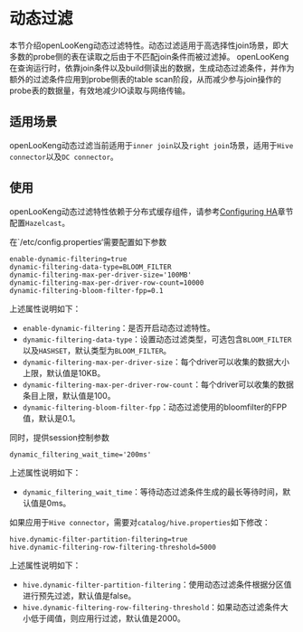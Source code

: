 # 动态过滤

本节介绍openLooKeng动态过滤特性。动态过滤适用于高选择性join场景，即大多数的probe侧的表在读取之后由于不匹配join条件而被过滤掉。
openLooKeng在查询运行时，依靠join条件以及build侧读出的数据，生成动态过滤条件，并作为额外的过滤条件应用到probe侧表的table scan阶段，从而减少参与join操作的probe表的数据量，有效地减少IO读取与网络传输。

## 适用场景
openLooKeng动态过滤当前适用于`inner join`以及`right join`场景，适用于`Hive connector`以及`DC connector`。

## 使用
openLooKeng动态过滤特性依赖于分布式缓存组件，请参考[Configuring HA](../installation/deployment-ha.html)章节配置`Hazelcast`。

在`/etc/config.properties‘需要配置如下参数

``` properties
enable-dynamic-filtering=true
dynamic-filtering-data-type=BLOOM_FILTER
dynamic-filtering-max-per-driver-size='100MB'
dynamic-filtering-max-per-driver-row-count=10000
dynamic-filtering-bloom-filter-fpp=0.1
```

上述属性说明如下：

- `enable-dynamic-filtering`：是否开启动态过滤特性。
- `dynamic-filtering-data-type`：设置动态过滤类型，可选包含`BLOOM_FILTER`以及`HASHSET`，默认类型为`BLOOM_FILTER`。
- `dynamic-filtering-max-per-driver-size`：每个driver可以收集的数据大小上限，默认值是10KB。
- `dynamic-filtering-max-per-driver-row-count`：每个driver可以收集的数据条目上限，默认值是100。
- `dynamic-filtering-bloom-filter-fpp`：动态过滤使用的bloomfilter的FPP值，默认是0.1。

同时，提供session控制参数
``` properties
dynamic_filtering_wait_time='200ms'
```
上述属性说明如下：
- `dynamic_filtering_wait_time`：等待动态过滤条件生成的最长等待时间，默认值是0ms。

如果应用于`Hive connector`，需要对`catalog/hive.properties`如下修改：
``` properties
hive.dynamic-filter-partition-filtering=true
hive.dynamic-filtering-row-filtering-threshold=5000
```
上述属性说明如下：
- `hive.dynamic-filter-partition-filtering`：使用动态过滤条件根据分区值进行预先过滤，默认值是false。
- `hive.dynamic-filtering-row-filtering-threshold`：如果动态过滤条件大小低于阈值，则应用行过滤，默认值是2000。

